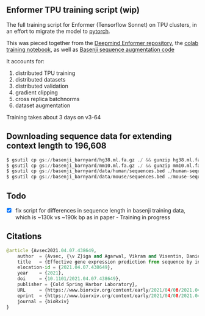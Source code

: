 ## Enformer TPU training script (wip)

The full training script for Enformer (Tensorflow Sonnet) on TPU clusters, in an effort to migrate the model to <a href="https://github.com/lucidrains/enformer-pytorch">pytorch</a>.

This was pieced together from the <a href="https://github.com/deepmind/deepmind-research/tree/master/enformer">Deepmind Enformer repository</a>, the <a href="https://colab.research.google.com/github/deepmind/deepmind_research/blob/master/enformer/enformer-training.ipynb">colab training notebook</a>, as well as <a href="https://github.com/calico/basenji/blob/84c681a4b02f592a3de90799cee7f17d96f81ef8/basenji/archive/augmentation.py">Basenji sequence augmentation code</a>

It accounts for:

1. distributed TPU training
2. distributed datasets
3. distributed validation
4. gradient clipping
5. cross replica batchnorms
6. dataset augmentation

Training takes about 3 days on v3-64

## Downloading sequence data for extending context length to 196,608

```py
$ gsutil cp gs://basenji_barnyard/hg38.ml.fa.gz ./ && gunzip hg38.ml.fa.gz
$ gsutil cp gs://basenji_barnyard/mm10.ml.fa.gz ./ && gunzip mm10.ml.fa.gz
$ gsutil cp gs://basenji_barnyard/data/human/sequences.bed ./human-sequences.bed
$ gsutil cp gs://basenji_barnyard/data/mouse/sequences.bed ./mouse-sequences.bed
```

## Todo

- [x] fix script for differences in sequence length in basenji training data, which is ~130k vs ~190k bp as in paper - Training in progress

## Citations

```py
@article {Avsec2021.04.07.438649,
    author  = {Avsec, {\v Z}iga and Agarwal, Vikram and Visentin, Daniel and Ledsam, Joseph R. and Grabska-Barwinska, Agnieszka and Taylor, Kyle R. and Assael, Yannis and Jumper, John and Kohli, Pushmeet and Kelley, David R.},
    title   = {Effective gene expression prediction from sequence by integrating long-range interactions},
    elocation-id = {2021.04.07.438649},
    year    = {2021},
    doi     = {10.1101/2021.04.07.438649},
    publisher = {Cold Spring Harbor Laboratory},
    URL     = {https://www.biorxiv.org/content/early/2021/04/08/2021.04.07.438649},
    eprint  = {https://www.biorxiv.org/content/early/2021/04/08/2021.04.07.438649.full.pdf},
    journal = {bioRxiv}
}
```
